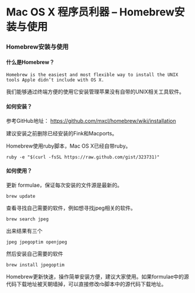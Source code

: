 Mac OS X 程序员利器 – Homebrew安装与使用
====================================

### Homebrew安装与使用

#### 什么是Homebrew？

`Homebrew is the easiest and most flexible way to install the UNIX tools Apple didn’t include with OS X.`

我们能够通过终端方便的使用它安装管理苹果没有自带的UNIX相关工具软件。

#### 如何安装？

参考GitHub地址： https://github.com/mxcl/homebrew/wiki/installation

建议安装之前删除已经安装的Fink和Macports。

Homebrew使用ruby脚本，Mac OS X已经自带ruby。

    ruby -e "$(curl -fsSL https://raw.github.com/gist/323731)"

#### 如何使用？

更新 formulae，保证每次安装的文件源是最新的。

    brew update

查看寻找自己需要的软件，例如想寻找jpeg相关的软件。

    brew search jpeg

出来结果有三个

    jpeg jpegoptim openjpeg

然后安装自己需要的软件

    brew install jpegoptim

Homebrew更新快速，操作简单安装方便，建议大家使用。如果formulae中的源代码下载地址被天朝墙掉，可以直接修改rb脚本中的源代码下载地址。

